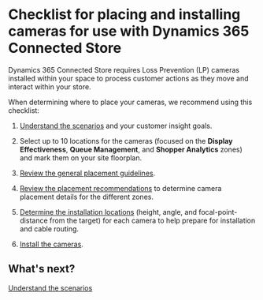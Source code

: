 

# Checklist for placing and installing cameras for use with Dynamics 365 Connected Store

Dynamics 365 Connected Store requires Loss Prevention (LP) cameras installed within your space to process customer actions as they 
move and interact within your store.

When determining where to place your cameras, we recommend using this checklist:

1. [Understand the scenarios](camera-placement-general.md) and your customer insight goals.

2. Select up to 10 locations for the cameras (focused on the **Display Effectiveness**, **Queue Management**, and **Shopper Analytics** zones) and mark them on your site floorplan.

3. [Review the general placement guidelines](camera-placement-general.md).

4. [Review the placement recommendations](camera-placement-recommendations.md) to determine camera placement details for the different zones.

5. [Determine the installation locations](camera-placement-recommendations.md) (height, angle, and focal-point-distance from the target) for each camera to help prepare for installation and cable routing.

6. [Install the cameras](install-cameras.md).

## What's next?

[Understand the scenarios](camera-placement-general.md)
